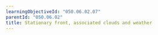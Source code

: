 ```yaml
---
learningObjectiveId: "050.06.02.07"
parentId: "050.06.02"
title: Stationary front, associated clouds and weather
---
```

